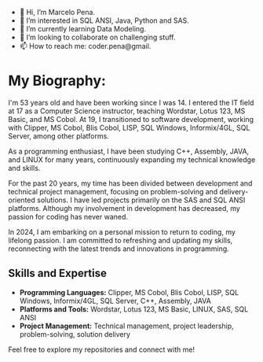 - 👋 Hi, I’m Marcelo Pena.
- 👀 I’m interested in SQL ANSI, Java, Python and SAS.
- 🌱 I’m currently learning Data Modeling.
- 💞️ I’m looking to collaborate on challenging stuff.
- 📫 How to reach me: coder.pena@gmail.


# My Biography:

I'm 53 years old and have been working since I was 14. I entered the IT field at 17 as a Computer Science instructor, teaching Wordstar, Lotus 123, MS Basic, and MS Cobol. At 19, I transitioned to software development, working with Clipper, MS Cobol, Blis Cobol, LISP, SQL Windows, Informix/4GL, SQL Server, among other platforms.

As a programming enthusiast, I have been studying C++, Assembly, JAVA, and LINUX for many years, continuously expanding my technical knowledge and skills.

For the past 20 years, my time has been divided between development and technical project management, focusing on problem-solving and delivery-oriented solutions. I have led projects primarily on the SAS and SQL ANSI platforms. Although my involvement in development has decreased, my passion for coding has never waned.

In 2024, I am embarking on a personal mission to return to coding, my lifelong passion. I am committed to refreshing and updating my skills, reconnecting with the latest trends and innovations in programming.

## Skills and Expertise

- **Programming Languages:** Clipper, MS Cobol, Blis Cobol, LISP, SQL Windows, Informix/4GL, SQL Server, C++, Assembly, JAVA
- **Platforms and Tools:** Wordstar, Lotus 123, MS Basic, LINUX, SAS, SQL ANSI
- **Project Management:** Technical management, project leadership, problem-solving, solution delivery

Feel free to explore my repositories and connect with me!

<!---
CoderPena/CoderPena is a ✨ special ✨ repository because its `README.md` (this file) appears on your GitHub profile.
You can click the Preview link to take a look at your changes.
--->
